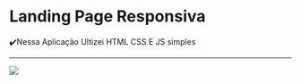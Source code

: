 <h1>Landing Page Responsiva</h1>
<p>✔️Nessa Aplicação Ultizei HTML CSS E JS simples</p>
<hr>
<img src="https://user-images.githubusercontent.com/77301626/134787667-f0fe0db1-59e7-4480-8465-cfe295809128.PNG">
